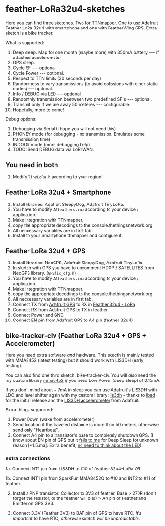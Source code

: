 # feather-LoRa32u4-sketches
Here you can find three sketches. Two for [TTNmapper](http://ttnmapper.org). One to use Adafruit Feather LoRa 32u4 with smartphone and one with
FeatherWing GPS. Extra sketch is a bike tracker.

What is supported:
1. Deep sleep. Map for one month (maybe more) with 350mA battery --- if attached accelerometer
2. GPS sleep.
3. Cycle SF --- optional.
4. Cycle Power --- optional.
5. Respect to TTN limits (30 seconds per day)
6. Randomness to vary transmissions (to avoid colissions with other static nodes) --- optional.
7. Info / DEBUG via LED --- optional
8. Randomnly transmission beetween two predefined SF's --- optional.
9. Transmit only if we are away 50 meteres --- configurable.
10. Hopefully, more to come!

Debug options:
1. Debugging via Serial (I hope you will not need this)
2. PHONEY mode (for debugging - no transmission. Emulates some transmission time)
3. INDOOR mode (more debugging help)
4. TODO: Send DEBUG data via LoRaWAN.

## You need in both
1. Modify `TinyLoRa.h` according to your region!

## Feather LoRa 32u4 + Smartphone
1. Install libraries: Adafruit SleepyDog, Adafruit TinyLoRa.
2. You have to modify `AAfeathers.ino` according to your device / application.
3. Make integration with TTNmapper.
4. copy the appropriate decodings to the console.thethingsnetwork.org
5. All neccessary variables are in first tab.
6. Install to your Smartphone ttnmapper and configure it.

## Feather LoRa 32u4 + GPS
1. Install libraries: NeoGPS, Adafruit SleepyDog, Adafruit TinyLoRa.
2. In sketch with GPS you have to uncomment HDOP / SATELLITES from NeoGPS library. (`GPSfix_cfg.h`)
3. You have to modify `AAfeathers.ino` according to your device / application.
4. Make integration with TTNmapper.
5. copy the appropriate decodings to the console.thethingsnetwork.org
6. All neccessary variables are in first tab.
7. Connect TX from [Adafruit GPS](https://www.adafruit.com/product/3133) to RX in [Feather 32u4 - LoRa](https://www.adafruit.com/product/3078)
8. Connect RX from Adafruit GPS to TX in feather
9. Connect Power and GND.
10. Connect EN pin from Adafruit GPS to A4 pin (feather 32u4)

## bike-tracker-clv (Feather LoRa 32u4 + GPS + Accelerometer)
Here you need extra software *and* hardware. This skecth is mainly tested with MMA8452 (latest testing) but it should work with LIS3DH (early testing).

You can also find one third sketch: bike-tracker-clv. You will *also* need the my custom library [mma8452](https://github.com/clavisound/SparkFun_MMA8452Q_Arduino_Library) *if* you need Low Power (deep sleep) of 0.15mA.

If you don't mind about +.7mA in sleep you can use Adafruit's LIS3DH with LDO and level shifter again with my custom library: [lis3dh](https://github.com/clavisound/lis3dh-motion-detection/) - thanks to [lbad](https://github.com/ldab/lis3dh-motion-detection) for the initial release and the [LIS3DH accelerometer](https://www.adafruit.com/product/2809) from Adafruit.

Extra things supported:
1. Power Down (wake from accelerometer)
2. Send location if the traveled distance is more than 50 meters, otherwise send only "Heartbeat".
3. Connect A4 pin to a transistor's base to completely shutdown GPS. (I know about EN pin of GPS but it [fails to me](https://github.com/clavisound/feather-LoRa32u4-sketches/issues/5) for Deep Sleep for unknown reason [+1.5.ma]. Extra benefit, [no need to think about the LED](https://github.com/clavisound/feather-LoRa32u4-sketches/issues/4)).

### extra connections
1a. Connect INT1 pin from LIS3DH to #10 of feather-32u4-LoRa *OR*

1b. Connect INT1 pin from SparkFun MMA8452Q to #10 and INT2 to #11 of feather.

2. Install a PNP transistor. Collector to 3V3 of feather, Base > 270R (don't forget the resistor, or the feather will die!) > A4 pin of Feather and Emitter on GPS 3V3.

3. Connect 3.3V (Feather 3V3) to BAT pin of GPS to have RTC. *It's important* to have RTC, _otherwise sketch will be unpredictable_.
